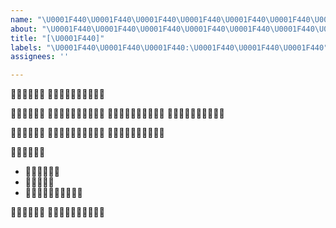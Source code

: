 ```yaml
---
name: "\U0001F440\U0001F440\U0001F440\U0001F440\U0001F440\U0001F440\U0001F440"
about: "\U0001F440\U0001F440\U0001F440\U0001F440\U0001F440\U0001F440\U0001F440\U0001F440"
title: "[\U0001F440]"
labels: "\U0001F440\U0001F440\U0001F440:\U0001F440\U0001F440\U0001F440"
assignees: ''

---
```


**👀👀👀👀👀👀**
👀👀👀👀👀👀👀👀👀👀

**👀👀👀👀👀👀**
👀👀👀👀👀👀👀👀👀👀
👀👀👀👀👀👀👀👀👀👀
👀👀👀👀👀👀👀👀👀👀

**👀👀👀👀👀👀**
👀👀👀👀👀👀👀👀👀👀
👀👀👀👀👀👀👀👀👀👀

**👀👀👀👀👀👀**
- 👀👀👀👀👀👀
- 👀👀👀👀👀
- 👀👀👀👀👀👀👀👀👀👀

**👀👀👀👀👀👀**
👀👀👀👀👀👀👀👀👀👀
